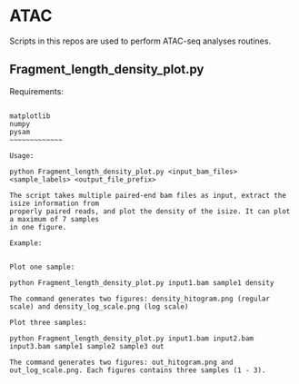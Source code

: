 ATAC
====

Scripts in this repos are used to perform ATAC-seq analyses routines.

Fragment_length_density_plot.py
-------------------------------

Requirements:
~~~~~~~~~~~~~~

matplotlib
numpy
pysam
~~~~~~~~~~~~~

Usage:

python Fragment_length_density_plot.py <input_bam_files> <sample_labels> <output_file_prefix>

The script takes multiple paired-end bam files as input, extract the isize information from 
properly paired reads, and plot the density of the isize. It can plot a maximum of 7 samples
in one figure.

Example:


Plot one sample:

python Fragment_length_density_plot.py input1.bam sample1 density

The command generates two figures: density_hitogram.png (regular scale) and density_log_scale.png (log scale)

Plot three samples:

python Fragment_length_density_plot.py input1.bam input2.bam input3.bam sample1 sample2 sample3 out

The command generates two figures: out_hitogram.png and out_log_scale.png. Each figures contains three samples (1 - 3).
